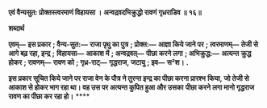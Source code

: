 **एवं वैन्यसुत: प्रोक्तस्त्वरमाणं विहायसा ।** **अन्वद्रवदभिक्रुद्धो रावणं गृध्रराडिव ॥ १६॥** 

**शब्दार्थ** 

**एवम्—** **इस प्रकार** **; वैन्य-सुत:—** **राजा पृथु का पुत्र** **; प्रोक्त:—** **आज्ञा किये जाने पर** **; त्वरमाणम्—** **तेजी से आगे बढ़ रहा, इन्द्र** **;** **विहायसा—** **आकाश में** **; अन्वद्रवत्—** **पीछा करने लगा** **; अभिक्रुद्ध:—** **अत्यन्त क्रुद्ध होकर** **; रावणम्—** **रावण को** **; गृध्र-राट्—** **गृद्धराज, जटायु** **; इव—** **स²श।** **.** 

**इस प्रकार सूचित किये जाने पर राजा वेन के पौत्र ने तुरन्त इन्द्र का पीछा करना प्रारश्भ** **किया, जो तेजी से आकाश से होकर भाग रहा था। वह उस पर अत्यन्त कुपित हुआ और उसका** **पीछा करने लगा मानो गृद्धराज रावण का पीछा कर रहा हो।** **** 